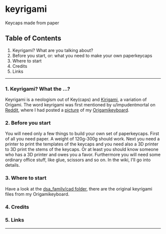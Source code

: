# keyrigami

Keycaps made from paper

## Table of Contents

1. Keyrigami? What are you talking about?
2. Before you start, or: what you need to make your own paperkeycaps
3. Where to start
4. Credits
5. Links
---

### 1. Keyrigami? What the ...?
Keyrigami is a neologism out of Key(caps) and [Kirigami][1], a variation of Origami. The word keyrigami was first mentioned by u/impudentmortal on [Reddit][2], where I had posted a [picture](../master/showcase/IMG_20171126_0948504.jpg) of my [Origamikeyboard][3].

### 2. Before you start 
You will need only a few things to build your own set of paperkeycaps. First of all you need paper. A weight of 120g-300g should work. Next you need a printer to print the templates of the keycaps and you need also a 3D printer to 3D print the stems of the keycaps. Or at least you should know someone who has a 3D printer and owes you a favor. Furthermore you will need some ordinary office stuff, like glue, scissors and so on. In the wiki, I'll go into details. 

### 3. Where to start
Have a look at the [dsa_family/cad folder](../master/dsa_family/cad), there are the original keyrigami files from my Origamikeyboard.

### 4. Credits

### 5. Links



---

[1]: https://en.wikipedia.org/wiki/kirigami
[2]: https://www.reddit.com/r/MechanicalKeyboards/comments/7fm4t6/origamikeyboard/dqdek10/
[3]: https://www.reddit.com/r/MechanicalKeyboards/comments/7fm4t6/origamikeyboard/
[4]: https://olkb.com
[5]: http://qmk.fm/
